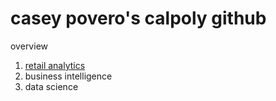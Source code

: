 # casey povero's calpoly github
overview

1. [retail analytics](https://linkmehere.com)
2. business intelligence
3. data science
